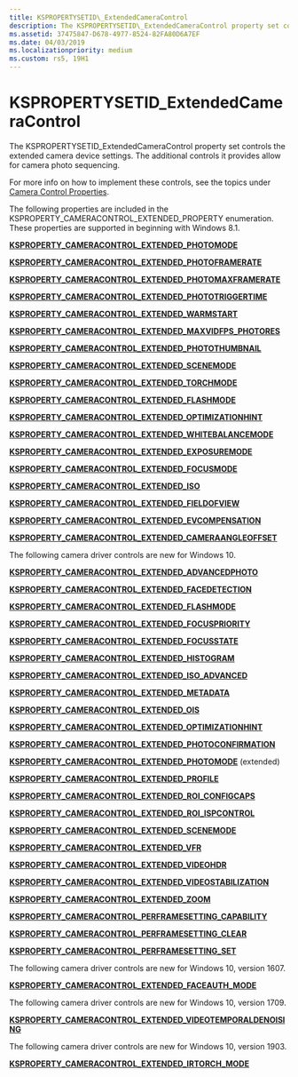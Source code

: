 ```yaml
---
title: KSPROPERTYSETID\_ExtendedCameraControl
description: The KSPROPERTYSETID\_ExtendedCameraControl property set controls the extended camera device settings. The additional controls it provides allow for camera photo sequencing.
ms.assetid: 37475847-D678-4977-8524-82FA80D6A7EF
ms.date: 04/03/2019
ms.localizationpriority: medium
ms.custom: rs5, 19H1
---
```


# KSPROPERTYSETID\_ExtendedCameraControl

The KSPROPERTYSETID\_ExtendedCameraControl property set controls the extended camera device settings. The additional controls it provides allow for camera photo sequencing.

For more info on how to implement these controls, see the topics under [Camera Control Properties](./camera-control-properties.md#win8-1-extended-props).

The following properties are included in the KSPROPERTY\_CAMERACONTROL\_EXTENDED\_PROPERTY enumeration. These properties are supported in beginning with Windows 8.1.

[**KSPROPERTY\_CAMERACONTROL\_EXTENDED\_PHOTOMODE**](ksproperty-cameracontrol-extended-photomode.md)

[**KSPROPERTY\_CAMERACONTROL\_EXTENDED\_PHOTOFRAMERATE**](ksproperty-cameracontrol-extended-photoframerate.md)

[**KSPROPERTY\_CAMERACONTROL\_EXTENDED\_PHOTOMAXFRAMERATE**](ksproperty-cameracontrol-extended-photomaxframerate.md)

[**KSPROPERTY\_CAMERACONTROL\_EXTENDED\_PHOTOTRIGGERTIME**](ksproperty-cameracontrol-extended-phototriggertime.md)

[**KSPROPERTY\_CAMERACONTROL\_EXTENDED\_WARMSTART**](ksproperty-cameracontrol-extended-warmstart.md)

[**KSPROPERTY\_CAMERACONTROL\_EXTENDED\_MAXVIDFPS\_PHOTORES**](ksproperty-cameracontrol-extended-maxvidfps-photores.md)

[**KSPROPERTY\_CAMERACONTROL\_EXTENDED\_PHOTOTHUMBNAIL**](ksproperty-cameracontrol-extended-photothumbnail.md)

[**KSPROPERTY\_CAMERACONTROL\_EXTENDED\_SCENEMODE**](ksproperty-cameracontrol-extended-scenemode.md)

[**KSPROPERTY\_CAMERACONTROL\_EXTENDED\_TORCHMODE**](ksproperty-cameracontrol-extended-torchmode.md)

[**KSPROPERTY\_CAMERACONTROL\_EXTENDED\_FLASHMODE**](ksproperty-cameracontrol-extended-flashmode.md)

[**KSPROPERTY\_CAMERACONTROL\_EXTENDED\_OPTIMIZATIONHINT**](ksproperty-cameracontrol-extended-optimizationhint.md)

[**KSPROPERTY\_CAMERACONTROL\_EXTENDED\_WHITEBALANCEMODE**](ksproperty-cameracontrol-extended-whitebalancemode.md)

[**KSPROPERTY\_CAMERACONTROL\_EXTENDED\_EXPOSUREMODE**](ksproperty-cameracontrol-extended-exposuremode.md)

[**KSPROPERTY\_CAMERACONTROL\_EXTENDED\_FOCUSMODE**](ksproperty-cameracontrol-extended-focusmode.md)

[**KSPROPERTY\_CAMERACONTROL\_EXTENDED\_ISO**](ksproperty-cameracontrol-extended-iso.md)

[**KSPROPERTY\_CAMERACONTROL\_EXTENDED\_FIELDOFVIEW**](ksproperty-cameracontrol-extended-fieldofview.md)

[**KSPROPERTY\_CAMERACONTROL\_EXTENDED\_EVCOMPENSATION**](ksproperty-cameracontrol-extended-evcompensation.md)

[**KSPROPERTY\_CAMERACONTROL\_EXTENDED\_CAMERAANGLEOFFSET**](ksproperty-cameracontrol-extended-cameraangleoffset.md)

The following camera driver controls are new for Windows 10.

[**KSPROPERTY\_CAMERACONTROL\_EXTENDED\_ADVANCEDPHOTO**](ksproperty-cameracontrol-extended-advancedphoto.md)

[**KSPROPERTY\_CAMERACONTROL\_EXTENDED\_FACEDETECTION**](ksproperty-cameracontrol-extended-facedetection.md)

[**KSPROPERTY\_CAMERACONTROL\_EXTENDED\_FLASHMODE**](ksproperty-cameracontrol-extended-flashmode2.md)

[**KSPROPERTY\_CAMERACONTROL\_EXTENDED\_FOCUSPRIORITY**](ksproperty-cameracontrol-extended-focuspriority.md)

[**KSPROPERTY\_CAMERACONTROL\_EXTENDED\_FOCUSSTATE**](ksproperty-cameracontrol-extended-focusstate.md)

[**KSPROPERTY\_CAMERACONTROL\_EXTENDED\_HISTOGRAM**](ksproperty-cameracontrol-extended-histogram.md)

[**KSPROPERTY\_CAMERACONTROL\_EXTENDED\_ISO\_ADVANCED**](ksproperty-cameracontrol-extended-iso-advanced.md)

[**KSPROPERTY\_CAMERACONTROL\_EXTENDED\_METADATA**](ksproperty-cameracontrol-extended-metadata.md)

[**KSPROPERTY\_CAMERACONTROL\_EXTENDED\_OIS**](ksproperty-cameracontrol-extended-ois.md)

[**KSPROPERTY\_CAMERACONTROL\_EXTENDED\_OPTIMIZATIONHINT**](ksproperty-cameracontrol-extended-optimizationhint-.md)

[**KSPROPERTY\_CAMERACONTROL\_EXTENDED\_PHOTOCONFIRMATION**](ksproperty-cameracontrol-extended-photoconfirmation.md)

[**KSPROPERTY\_CAMERACONTROL\_EXTENDED\_PHOTOMODE**](ksproperty-cameracontrol-extended-photomode2.md) (extended)

[**KSPROPERTY\_CAMERACONTROL\_EXTENDED\_PROFILE**](ksproperty-cameracontrol-extended-profile.md)

[**KSPROPERTY\_CAMERACONTROL\_EXTENDED\_ROI\_CONFIGCAPS**](ksproperty-cameracontrol-extended-roi-configcaps.md)

[**KSPROPERTY\_CAMERACONTROL\_EXTENDED\_ROI\_ISPCONTROL**](ksproperty-cameracontrol-extended-roi-ispcontrol.md)

[**KSPROPERTY\_CAMERACONTROL\_EXTENDED\_SCENEMODE**](ksproperty-cameracontrol-extended-scenemode2.md)

[**KSPROPERTY\_CAMERACONTROL\_EXTENDED\_VFR**](ksproperty-cameracontrol-extended-vfr.md)

[**KSPROPERTY\_CAMERACONTROL\_EXTENDED\_VIDEOHDR**](ksproperty-cameracontrol-extended-videohdr.md)

[**KSPROPERTY\_CAMERACONTROL\_EXTENDED\_VIDEOSTABILIZATION**](ksproperty-cameracontrol-extended-videostabilization.md)

[**KSPROPERTY\_CAMERACONTROL\_EXTENDED\_ZOOM**](ksproperty-cameracontrol-extended-zoom.md)

[**KSPROPERTY\_CAMERACONTROL\_PERFRAMESETTING\_CAPABILITY**](ksproperty-cameracontrol-perframesetting-capability.md)

[**KSPROPERTY\_CAMERACONTROL\_PERFRAMESETTING\_CLEAR**](ksproperty-cameracontrol-perframesetting-clear.md)

[**KSPROPERTY\_CAMERACONTROL\_PERFRAMESETTING\_SET**](ksproperty-cameracontrol-perframesetting-set.md)

The following camera driver controls are new for Windows 10, version 1607.

[**KSPROPERTY\_CAMERACONTROL\_EXTENDED\_FACEAUTH\_MODE**](ksproperty-cameracontrol-extended-faceauth-mode.md)

The following camera driver controls are new for Windows 10, version 1709.

[**KSPROPERTY\_CAMERACONTROL\_EXTENDED\_VIDEOTEMPORALDENOISING**](ksproperty-cameracontrol-extended-videotemporaldenoising.md)

The following camera driver controls are new for Windows 10, version 1903.

[**KSPROPERTY\_CAMERACONTROL\_EXTENDED\_IRTORCH\_MODE**](ksproperty-cameracontrol-extended-irtorchmode.md)